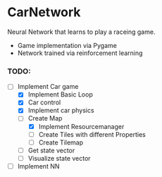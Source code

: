 # CarNetwork

Neural Network that learns to play a raceing game.

- Game implementation via Pygame
- Network trained via reinforcement learning

### TODO:
- [ ] Implement Car game
  - [x] Implement Basic Loop
  - [x] Car control
  - [x] Implement car physics
  - [ ] Create Map
    - [x] Implement Resourcemanager
    - [ ] Create Tiles with different Properties
    - [ ] Create Tilemap
  - [ ] Get state vector
  - [ ] Visualize state vector
  
- [ ] Implement NN
